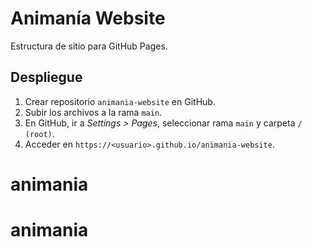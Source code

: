 # Animanía Website

Estructura de sitio para GitHub Pages.

## Despliegue

1. Crear repositorio `animania-website` en GitHub.
2. Subir los archivos a la rama `main`.
3. En GitHub, ir a *Settings > Pages*, seleccionar rama `main` y carpeta `/ (root)`.
4. Acceder en `https://<usuario>.github.io/animania-website`.
# animania
# animania
